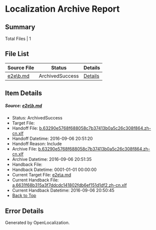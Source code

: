# <a name='report-top'></a> Localization Archive Report

## Summary
 Total Files | 1

## File List
 Source File | Status | Details 
 ----------- | ------ | ------- 
 [e2e\b.md](https://github.com/OpenLocalizationTestOrg/ol-test0/blob/83540961763741ef6195e07f661f87f0ac4d7d5f/e2e/b.md) | ArchivedSuccess | [Details](#641cac5c940c988bc64105ff5f5a9036246fb39c2)

## Item Details
##### <a name='641cac5c940c988bc64105ff5f5a9036246fb39c2'></a> Source: [e2e\b.md](https://github.com/OpenLocalizationTestOrg/ol-test0/blob/83540961763741ef6195e07f661f87f0ac4d7d5f/e2e/b.md)
* Status: ArchivedSuccess
* Target File: 
* Handoff File: [b.63290e5768f688058c7b37413b0a5c26c308f864.zh-cn.xlf](https://github.com/OpenLocalizationTestOrg/ol-test0-handoff/blob/dc720d394c9d376c1171a02b2a02ec5bed15d9ba/ol-handoff/OpenLocalizationTestOrg/ol-test0-zhcn/ci/ht/b.63290e5768f688058c7b37413b0a5c26c308f864.zh-cn.xlf)
* Handoff Datetime: 2016-09-06 20:51:20
* Handoff Reason: Include
* Archive File: [b.63290e5768f688058c7b37413b0a5c26c308f864.zh-cn.xlf](https://github.com/OpenLocalizationTestOrg/ol-test0-handoff/blob/3f8155be1f4953a03e682aedcf0b61f1f1c9b7bf/ol-archive/OpenLocalizationTestOrg/ol-test0-zhcn/ci/ht/b.63290e5768f688058c7b37413b0a5c26c308f864.zh-cn.xlf)
* Archive Datetime: 2016-09-06 20:51:35
* Handback File: 
* Handback Datetime: 0001-01-01 00:00:00
* Current Target File: [e2e\a.md](https://github.com/OpenLocalizationTestOrg/ol-test0-zhcn/blob/f85174a8eb28389e5979dfd09a4d948ea9f58c2e/e2e/a.md)
* Current Handback File: [a.6631f68b315a3f7ddcdc141802fdb6ef151d1df2.zh-cn.xlf](https://github.com/OpenLocalizationTestOrg/ol-test0-handback/blob/dd6af077fff76a83263bb8418fe4f5fbc329d852/ol-handback/OpenLocalizationTestOrg/ol-test0-zhcn/ci/ht/a.6631f68b315a3f7ddcdc141802fdb6ef151d1df2.zh-cn.xlf)
* Current Handback Datetime: 2016-09-06 20:50:45
* [Back to Top](#report-top)


## Error Details

Generated by OpenLocalization.
